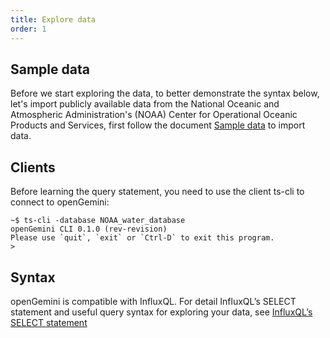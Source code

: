 ```yaml
---
title: Explore data
order: 1
---
```


## Sample data

Before we start exploring the data, to better demonstrate the syntax below, let's import publicly available data from the National Oceanic and Atmospheric Administration's (NOAA) Center for Operational Oceanic Products and Services, first follow the document [Sample data](../reference/sample_data.md) to import data.

## Clients

Before learning the query statement, you need to use the client ts-cli to connect to openGemini:

```shell
~$ ts-cli -database NOAA_water_database
openGemini CLI 0.1.0 (rev-revision)
Please use `quit`, `exit` or `Ctrl-D` to exit this program.
> 
```
## Syntax
openGemini is compatible with InfluxQL. For detail InfluxQL’s SELECT statement and useful query syntax for exploring your data, see [InfluxQL’s SELECT statement](https://docs.influxdata.com/influxdb/v1.8/query_language/explore-data/#the-where-clause)
